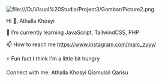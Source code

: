 ![file:///D:/Visual%20Studio/Project3/Gambar/Picture2.png](https://github.com/Athallakhosyiqq/Athallakhosyiqq/blob/main/o.png)

Hi 👋, Athalla Khosyi

🌱 I’m currently learning JavaScript, TailwindCSS, PHP

📫 How to reach me https://www.instagram.com/marc_zyyy/

⚡ Fun fact I think I'm a little bit hungry

Connect with me:
Athalla Khosyi Qiamulail Qarisu


